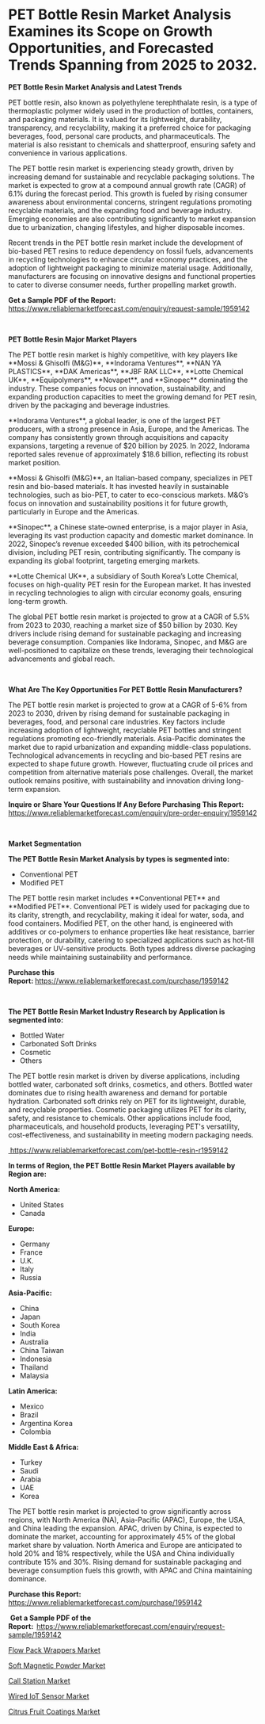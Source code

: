 <p><h1>PET Bottle Resin Market Analysis Examines its Scope on Growth Opportunities, and Forecasted Trends Spanning from 2025 to 2032.</h1></p><p><strong>PET Bottle Resin Market Analysis and Latest Trends</strong></p>
<p><p>PET bottle resin, also known as polyethylene terephthalate resin, is a type of thermoplastic polymer widely used in the production of bottles, containers, and packaging materials. It is valued for its lightweight, durability, transparency, and recyclability, making it a preferred choice for packaging beverages, food, personal care products, and pharmaceuticals. The material is also resistant to chemicals and shatterproof, ensuring safety and convenience in various applications.</p><p>The PET bottle resin market is experiencing steady growth, driven by increasing demand for sustainable and recyclable packaging solutions. The market is expected to grow at a compound annual growth rate (CAGR) of 6.1% during the forecast period. This growth is fueled by rising consumer awareness about environmental concerns, stringent regulations promoting recyclable materials, and the expanding food and beverage industry. Emerging economies are also contributing significantly to market expansion due to urbanization, changing lifestyles, and higher disposable incomes.</p><p>Recent trends in the PET bottle resin market include the development of bio-based PET resins to reduce dependency on fossil fuels, advancements in recycling technologies to enhance circular economy practices, and the adoption of lightweight packaging to minimize material usage. Additionally, manufacturers are focusing on innovative designs and functional properties to cater to diverse consumer needs, further propelling market growth.</p></p>
<p><strong>Get a Sample PDF of the Report:&nbsp;</strong> <a href="https://www.reliablemarketforecast.com/enquiry/request-sample/1959142?utm_campaign=1833&utm_medium=2&utm_source=Github&utm_content=ia&utm_term=25012025&utm_id=pet-bottle-resin">https://www.reliablemarketforecast.com/enquiry/request-sample/1959142</a></p>
<p>&nbsp;</p>
<p><strong>PET Bottle Resin Major Market Players</strong></p>
<p><p>The PET bottle resin market is highly competitive, with key players like **Mossi & Ghisolfi (M&G)**, **Indorama Ventures**, **NAN YA PLASTICS**, **DAK Americas**, **JBF RAK LLC**, **Lotte Chemical UK**, **Equipolymers**, **Novapet**, and **Sinopec** dominating the industry. These companies focus on innovation, sustainability, and expanding production capacities to meet the growing demand for PET resin, driven by the packaging and beverage industries.</p><p>**Indorama Ventures**, a global leader, is one of the largest PET producers, with a strong presence in Asia, Europe, and the Americas. The company has consistently grown through acquisitions and capacity expansions, targeting a revenue of $20 billion by 2025. In 2022, Indorama reported sales revenue of approximately $18.6 billion, reflecting its robust market position.</p><p>**Mossi & Ghisolfi (M&G)**, an Italian-based company, specializes in PET resin and bio-based materials. It has invested heavily in sustainable technologies, such as bio-PET, to cater to eco-conscious markets. M&G’s focus on innovation and sustainability positions it for future growth, particularly in Europe and the Americas.</p><p>**Sinopec**, a Chinese state-owned enterprise, is a major player in Asia, leveraging its vast production capacity and domestic market dominance. In 2022, Sinopec’s revenue exceeded $400 billion, with its petrochemical division, including PET resin, contributing significantly. The company is expanding its global footprint, targeting emerging markets.</p><p>**Lotte Chemical UK**, a subsidiary of South Korea’s Lotte Chemical, focuses on high-quality PET resin for the European market. It has invested in recycling technologies to align with circular economy goals, ensuring long-term growth.</p><p>The global PET bottle resin market is projected to grow at a CAGR of 5.5% from 2023 to 2030, reaching a market size of $50 billion by 2030. Key drivers include rising demand for sustainable packaging and increasing beverage consumption. Companies like Indorama, Sinopec, and M&G are well-positioned to capitalize on these trends, leveraging their technological advancements and global reach.</p></p>
<p>&nbsp;</p>
<p><strong>What Are The Key Opportunities For PET Bottle Resin Manufacturers?</strong></p>
<p><p>The PET bottle resin market is projected to grow at a CAGR of 5-6% from 2023 to 2030, driven by rising demand for sustainable packaging in beverages, food, and personal care industries. Key factors include increasing adoption of lightweight, recyclable PET bottles and stringent regulations promoting eco-friendly materials. Asia-Pacific dominates the market due to rapid urbanization and expanding middle-class populations. Technological advancements in recycling and bio-based PET resins are expected to shape future growth. However, fluctuating crude oil prices and competition from alternative materials pose challenges. Overall, the market outlook remains positive, with sustainability and innovation driving long-term expansion.</p></p>
<p><strong>Inquire or Share Your Questions If Any Before Purchasing This Report:</strong> <a href="https://www.reliablemarketforecast.com/enquiry/pre-order-enquiry/1959142?utm_campaign=1833&utm_medium=2&utm_source=Github&utm_content=ia&utm_term=25012025&utm_id=pet-bottle-resin">https://www.reliablemarketforecast.com/enquiry/pre-order-enquiry/1959142</a></p>
<p>&nbsp;</p>
<p><strong>Market Segmentation</strong></p>
<p><strong>The PET Bottle Resin Market Analysis by types is segmented into:</strong></p>
<p><ul><li>Conventional PET</li><li>Modified PET</li></ul></p>
<p><p>The PET bottle resin market includes **Conventional PET** and **Modified PET**. Conventional PET is widely used for packaging due to its clarity, strength, and recyclability, making it ideal for water, soda, and food containers. Modified PET, on the other hand, is engineered with additives or co-polymers to enhance properties like heat resistance, barrier protection, or durability, catering to specialized applications such as hot-fill beverages or UV-sensitive products. Both types address diverse packaging needs while maintaining sustainability and performance.</p></p>
<p><strong>Purchase this Report:&nbsp;</strong><a href="https://www.reliablemarketforecast.com/purchase/1959142?utm_campaign=1833&utm_medium=2&utm_source=Github&utm_content=ia&utm_term=25012025&utm_id=pet-bottle-resin">https://www.reliablemarketforecast.com/purchase/1959142</a></p>
<p>&nbsp;</p>
<p><strong>The PET Bottle Resin Market Industry Research by Application is segmented into:</strong></p>
<p><ul><li>Bottled Water</li><li>Carbonated Soft Drinks</li><li>Cosmetic</li><li>Others</li></ul></p>
<p><p>The PET bottle resin market is driven by diverse applications, including bottled water, carbonated soft drinks, cosmetics, and others. Bottled water dominates due to rising health awareness and demand for portable hydration. Carbonated soft drinks rely on PET for its lightweight, durable, and recyclable properties. Cosmetic packaging utilizes PET for its clarity, safety, and resistance to chemicals. Other applications include food, pharmaceuticals, and household products, leveraging PET's versatility, cost-effectiveness, and sustainability in meeting modern packaging needs.</p></p>
<p><a href="https://www.reliablemarketforecast.com/pet-bottle-resin-r1959142?utm_campaign=1833&utm_medium=2&utm_source=Github&utm_content=ia&utm_term=25012025&utm_id=pet-bottle-resin">&nbsp;https://www.reliablemarketforecast.com/pet-bottle-resin-r1959142</a></p>
<p><strong>In terms of Region, the PET Bottle Resin Market Players available by Region are:</strong></p>
<p>
    <p> <strong> North America: </strong>
        <ul>
            <li>United States</li>
            <li>Canada</li>
        </ul>
        </p> 
    <p> <strong> Europe: </strong>
        <ul>
            <li>Germany</li>
            <li>France</li>
            <li>U.K.</li>
            <li>Italy</li>
            <li>Russia</li>
        </ul>
        </p> 
    <p> <strong> Asia-Pacific: </strong>
        <ul>
            <li>China</li>
            <li>Japan</li>
            <li>South Korea</li>
            <li>India</li>
            <li>Australia</li>
            <li>China Taiwan</li>
            <li>Indonesia</li>
            <li>Thailand</li>
            <li>Malaysia</li>
        </ul>
        </p> 
    <p> <strong> Latin America: </strong>
        <ul>
            <li>Mexico</li>
            <li>Brazil</li>
            <li>Argentina Korea</li>
            <li>Colombia</li>
        </ul>
        </p> 
    <p> <strong> Middle East & Africa: </strong>
        <ul>
            <li>Turkey</li>
            <li>Saudi</li>
            <li>Arabia</li>
            <li>UAE</li>
            <li>Korea</li>
        </ul>
    </p>
    </p>
<p><p>The PET bottle resin market is projected to grow significantly across regions, with North America (NA), Asia-Pacific (APAC), Europe, the USA, and China leading the expansion. APAC, driven by China, is expected to dominate the market, accounting for approximately 45% of the global market share by valuation. North America and Europe are anticipated to hold 20% and 18% respectively, while the USA and China individually contribute 15% and 30%. Rising demand for sustainable packaging and beverage consumption fuels this growth, with APAC and China maintaining dominance.</p></p>
<p><strong>Purchase this Report: </strong><a href="https://www.reliablemarketforecast.com/purchase/1959142?utm_campaign=1833&utm_medium=2&utm_source=Github&utm_content=ia&utm_term=25012025&utm_id=pet-bottle-resin">https://www.reliablemarketforecast.com/purchase/1959142</a></p>
<p>&nbsp;<strong>Get a Sample PDF of the Report:&nbsp;&nbsp;</strong><a href="https://www.reliablemarketforecast.com/enquiry/request-sample/1959142?utm_campaign=1833&utm_medium=2&utm_source=Github&utm_content=ia&utm_term=25012025&utm_id=pet-bottle-resin">https://www.reliablemarketforecast.com/enquiry/request-sample/1959142</a></p>
<p><strong></strong></p>
<p><p><a href="https://www.linkedin.com/pulse/thorough-review-flow-pack-wrappers-market-size-share-revenue-anticipated-m1vrc?utm_campaign=1833&utm_medium=2&utm_source=Github&utm_content=ia&utm_term=25012025&utm_id=pet-bottle-resin">Flow Pack Wrappers Market</a></p><p><a href="https://github.com/zupankocka/Market-Research-Report-List-1/blob/main/soft-magnetic-powder-market.md?utm_campaign=1833&utm_medium=2&utm_source=Github&utm_content=ia&utm_term=25012025&utm_id=pet-bottle-resin">Soft Magnetic Powder Market</a></p><p><a href="https://www.linkedin.com/pulse/impressive-global-call-station-market-size-set-soar-41-x3efc?utm_campaign=1833&utm_medium=2&utm_source=Github&utm_content=ia&utm_term=25012025&utm_id=pet-bottle-resin">Call Station Market</a></p><p><a href="https://www.linkedin.com/pulse/wired-iot-sensor-market-forecasted-types-applications-growing-9yqxe?utm_campaign=1833&utm_medium=2&utm_source=Github&utm_content=ia&utm_term=25012025&utm_id=pet-bottle-resin">Wired IoT Sensor Market</a></p><p><a href="https://github.com/boisetwa16/Market-Research-Report-List-1/blob/main/citrus-fruit-coatings-market.md?utm_campaign=1833&utm_medium=2&utm_source=Github&utm_content=ia&utm_term=25012025&utm_id=pet-bottle-resin">Citrus Fruit Coatings Market</a></p></p>